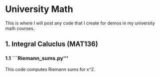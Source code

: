 # University Math

This is where I will post any code that I create for demos in my university math courses.

## 1. Integral Caluclus (MAT136)

### 1.1 ```Riemann_sums.py'''

This code computes Riemann sums for x^2.
